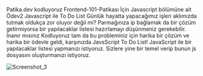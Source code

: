 Patika.dev kodluyoruz
Frontend-101-Patikası İçin Javascript bölümüne ait Ödev2
Javascript ile To Do List
Günlük hayatta yapacağımız işleri aklımızda tutmak oldukça zor oluyor değil mi? Parmağınıza ip bağlamak da bir çözüm getirmiyorsa bir yapılacaklar listesi hazırlamayı düşünmeniz gerekebilir. İnanır mısınız Kodluyoruz tam da bu probleminiz için harika bir çözüm ve harika bir ödevle geldi, karşınızda JavsScript To Do List! JavaScript ile bir yapılacaklar listesi yapmanızı istiyoruz. Sizlere yine bir temel verip bunun js dosyasını oluşturmanızı istiyoruz.

![Screenshot_3](https://user-images.githubusercontent.com/93091784/236465761-3625d076-c3aa-4133-811f-cd8b2e293156.png)
